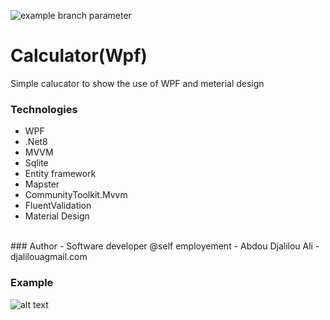 ![example branch parameter](https://img.shields.io/badge/build-passing-green)
# Calculator(Wpf)
Simple calucator to show the use of WPF and meterial design
### Technologies
- WPF
- .Net8
- MVVM
- Sqlite
- Entity framework
- Mapster
- CommunityToolkit.Mvvm
- FluentValidation
- Material Design
</br>
### Author
- Software developer @self employement
- Abdou Djalilou Ali
- djalilouagmail.com

### Example
![alt text](calculator.gif)
